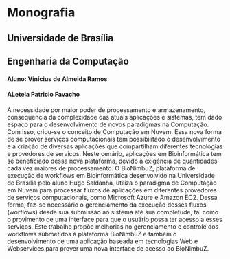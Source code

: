 # Monografia
## Universidade de Brasília
## Engenharia da Computação
#### Aluno: Vinícius de Almeida Ramos
#### ALeteia Patricio Favacho

A necessidade por maior poder de processamento e armazenamento, consequência da complexidade das atuais aplicações e sistemas, tem dado espaço para o desenvolvimento de novos paradigmas na Computação. Com isso, criou-se o conceito de Computação em Nuvem. Essa nova forma de se prover serviços computacionais tem possibilitado o desenvolvimento e a criação de diversas aplicações que compartilham diferentes tecnologias e provedores de serviços. Neste cenário, aplicações em Bioinformática tem se beneficiado dessa nova plataforma, devido à exigência de quantidades cada vez maiores de processamento. O BioNimbuZ, plataforma de execução de workflows em Bioinformática desenvolvido na Universidade de Brasília pelo aluno Hugo Saldanha, utiliza o paradigma de Computação em Nuvem para processar fluxos de aplicações em diferentes provedores de serviços computacionais, como Microsoft Azure e Amazon EC2. Dessa forma, faz-se necessário o gerenciamento da execução desses fluxos (worflows) desde sua submissão ao sistema até sua completude, tal como o provimento de uma interface para que o usuário possa ter acesso a esses serviços. Este trabalho propõe melhorias no gerenciamento e controle dos workflows submetidos à plataforma BioNimbuZ e também o desenvolvimento de uma aplicação baseada em tecnologias Web e Webservices para prover uma nova interface de acesso ao BioNimbuZ. 
